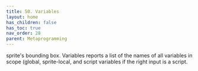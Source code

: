 ```yaml
---
title: 50. Variables
layout: home
has_children: false
has_toc: true
nav_order: 28
parent: Metaprogramming 
---
```


sprite's bounding box. Variables reports a list of the names of all
variables in scope (global, sprite-local, and script variables if the
right input is a script.

